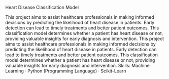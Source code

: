 Heart Disease Classification Model

This project aims to assist healthcare professionals in making informed decisions by predicting the likelihood of heart disease in patients. Early detection can lead to timely treatments and better patient outcomes. This classification model determines whether a patient has heart disease or not, providing valuable insights for early diagnosis and intervention.
This project aims to assist healthcare professionals in making informed decisions by predicting the likelihood of heart disease in patients. Early detection can lead to timely treatments and better patient outcomes. This classification model determines whether a patient has heart disease or not, providing valuable insights for early diagnosis and intervention.
Skills: Machine Learning · Python (Programming Language) · Scikit-Learn
